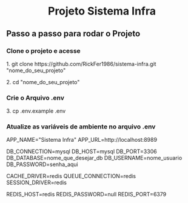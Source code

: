 <h1 align="center">Projeto Sistema Infra</h1>

<h2>Passo a passo para rodar o Projeto</h2>
<h3>Clone o projeto e acesse</h3>
<p>1. git clone https://github.com/RickFer1986/sistema-infra.git "nome_do_seu_projeto"</p>
<p>2. cd "nome_do_seu_projeto"</p>
<h3>Crie o Arquivo .env</h3>
<p>3. cp .env.example .env</p>
<h3>Atualize as variáveis de ambiente no arquivo .env</h3>
<p>
APP_NAME="Sistema Infra"
APP_URL=http://localhost:8989

DB_CONNECTION=mysql
DB_HOST=mysql
DB_PORT=3306
DB_DATABASE=nome_que_desejar_db
DB_USERNAME=nome_usuario
DB_PASSWORD=senha_aqui

CACHE_DRIVER=redis
QUEUE_CONNECTION=redis
SESSION_DRIVER=redis

REDIS_HOST=redis
REDIS_PASSWORD=null
REDIS_PORT=6379
</p>

